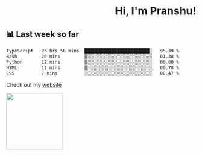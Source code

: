 <div align="right" >
   
   <H1>Hi, I'm Pranshu!</H1>

</div>

## 📊 Last week so far
<!--START_SECTION:waka-->

```txt
TypeScript   23 hrs 56 mins  ████████████████████████░   95.39 %
Bash         20 mins         ▒░░░░░░░░░░░░░░░░░░░░░░░░   01.38 %
Python       12 mins         ▒░░░░░░░░░░░░░░░░░░░░░░░░   00.80 %
HTML         11 mins         ▒░░░░░░░░░░░░░░░░░░░░░░░░   00.78 %
CSS          7 mins          ░░░░░░░░░░░░░░░░░░░░░░░░░   00.47 %
```

<!--END_SECTION:waka-->

Check out my [website](https://pranshu05.vercel.app)

<img align="left" width="150" src="https://user-images.githubusercontent.com/70943732/209951571-93b7afe5-f523-4683-b725-5d94b287e94e.png">

